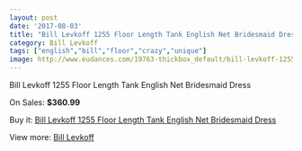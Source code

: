 ```yaml
---
layout: post
date: '2017-08-03'
title: "Bill Levkoff 1255 Floor Length Tank English Net Bridesmaid Dress"
category: Bill Levkoff
tags: ["english","bill","floor","crazy","unique"]
image: http://www.eudances.com/19763-thickbox_default/bill-levkoff-1255-floor-length-tank-english-net-bridesmaid-dress.jpg
---
```

Bill Levkoff 1255 Floor Length Tank English Net Bridesmaid Dress

On Sales: **$360.99**
<a href="https://www.eudances.com/en/bill-levkoff/5875-bill-levkoff-1255-floor-length-tank-english-net-bridesmaid-dress.html"><amp-img layout="responsive" width="600" height="600" src="//www.eudances.com/19763-thickbox_default/bill-levkoff-1255-floor-length-tank-english-net-bridesmaid-dress.jpg" alt="Bill Levkoff 1255 Floor Length Tank English Net Bridesmaid Dress 0" /></a>
<a href="https://www.eudances.com/en/bill-levkoff/5875-bill-levkoff-1255-floor-length-tank-english-net-bridesmaid-dress.html"><amp-img layout="responsive" width="600" height="600" src="//www.eudances.com/19764-thickbox_default/bill-levkoff-1255-floor-length-tank-english-net-bridesmaid-dress.jpg" alt="Bill Levkoff 1255 Floor Length Tank English Net Bridesmaid Dress 1" /></a>

Buy it: [Bill Levkoff 1255 Floor Length Tank English Net Bridesmaid Dress](https://www.eudances.com/en/bill-levkoff/5875-bill-levkoff-1255-floor-length-tank-english-net-bridesmaid-dress.html "Bill Levkoff 1255 Floor Length Tank English Net Bridesmaid Dress")

View more: [Bill Levkoff](https://www.eudances.com/en/57-bill-levkoff "Bill Levkoff")